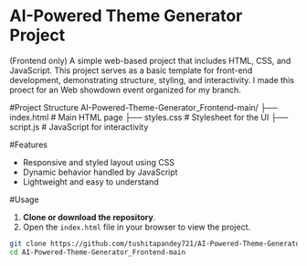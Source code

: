 # AI-Powered Theme Generator Project
(Frontend only)
A simple web-based project that includes HTML, CSS, and JavaScript. This project serves as a basic template for front-end development, demonstrating structure, styling, and interactivity.
I made this proect for an Web showdown event organized for my branch.

#Project Structure
AI-Powered-Theme-Generator_Frontend-main/
├── index.html # Main HTML page
├── styles.css # Stylesheet for the UI
├── script.js # JavaScript for interactivity


#Features
- Responsive and styled layout using CSS
- Dynamic behavior handled by JavaScript
- Lightweight and easy to understand

#Usage
1. **Clone or download the repository**.
2. Open the `index.html` file in your browser to view the project.

```bash
git clone https://github.com/tushitapandey721/AI-Powered-Theme-Generator_Frontend-main.git
cd AI-Powered-Theme-Generator_Frontend-main
